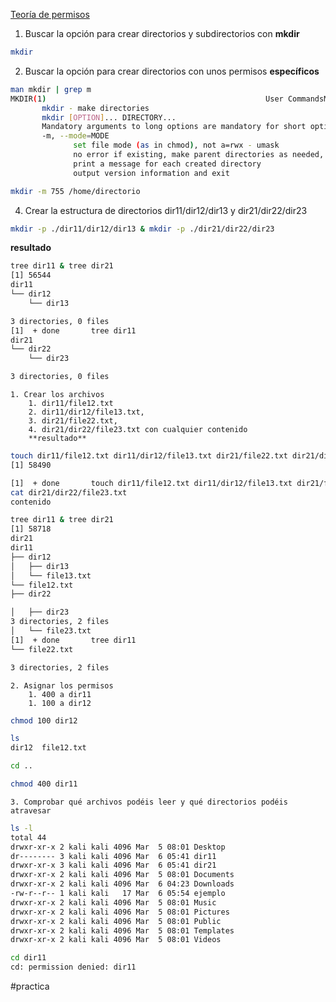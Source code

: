 [Teoría de permisos](1.%20Permisos%20generales%20y%20especiales.md)
1. Buscar la opción para crear directorios y subdirectorios con **mkdir**
```bash
mkdir	
```
2. Buscar la opción para crear directorios con unos permisos **específicos**
```bash
man mkdir | grep m
MKDIR(1)                                                 User CommandsMKDIR(1)
       mkdir - make directories
       mkdir [OPTION]... DIRECTORY...
       Mandatory arguments to long options are mandatory for short options too.
       -m, --mode=MODE
              set file mode (as in chmod), not a=rwx - umask
              no error if existing, make parent directories as needed, with their file modes unaffected by any -m option.
              print a message for each created directory
              output version information and exit
```

```bash
mkdir -m 755 /home/directorio
```

4. Crear la estructura de directorios dir11/dir12/dir13 y dir21/dir22/dir23

```bash
mkdir -p ./dir11/dir12/dir13 & mkdir -p ./dir21/dir22/dir23
```

**resultado**
```bash
tree dir11 & tree dir21 
[1] 56544
dir11
└── dir12
    └── dir13

3 directories, 0 files
[1]  + done       tree dir11
dir21
└── dir22
    └── dir23

3 directories, 0 files
```

	1. Crear los archivos
		1. dir11/file12.txt
		2. dir11/dir12/file13.txt,
		3. dir21/file22.txt,
		4. dir21/dir22/file23.txt con cualquier contenido
		**resultado**

```bash
touch dir11/file12.txt dir11/dir12/file13.txt dir21/file22.txt dir21/dir22/file23.txt & echo "contenido" > dir21/dir22/file23.txt
[1] 58490

[1]  + done       touch dir11/file12.txt dir11/dir12/file13.txt dir21/file22.txt 
cat dir21/dir22/file23.txt 
contenido

tree dir11 & tree dir21
[1] 58718
dir21
dir11
├── dir12
│   ├── dir13
│   └── file13.txt
└── file12.txt
├── dir22

│   ├── dir23
3 directories, 2 files
│   └── file23.txt
[1]  + done       tree dir11
└── file22.txt

3 directories, 2 files
```

	2. Asignar los permisos
		1. 400 a dir11
		1. 100 a dir12
		
```bash
chmod 100 dir12 

ls
dir12  file12.txt

cd ..          

chmod 400 dir11 
```

	3. Comprobar qué archivos podéis leer y qué directorios podéis atravesar
```bash
ls -l
total 44
drwxr-xr-x 2 kali kali 4096 Mar  5 08:01 Desktop
dr-------- 3 kali kali 4096 Mar  6 05:41 dir11
drwxr-xr-x 3 kali kali 4096 Mar  6 05:41 dir21
drwxr-xr-x 2 kali kali 4096 Mar  5 08:01 Documents
drwxr-xr-x 2 kali kali 4096 Mar  6 04:23 Downloads
-rw-r--r-- 1 kali kali   17 Mar  6 05:54 ejemplo
drwxr-xr-x 2 kali kali 4096 Mar  5 08:01 Music
drwxr-xr-x 2 kali kali 4096 Mar  5 08:01 Pictures
drwxr-xr-x 2 kali kali 4096 Mar  5 08:01 Public
drwxr-xr-x 2 kali kali 4096 Mar  5 08:01 Templates
drwxr-xr-x 2 kali kali 4096 Mar  5 08:01 Videos

```

```bash
cd dir11
cd: permission denied: dir11
```

#practica